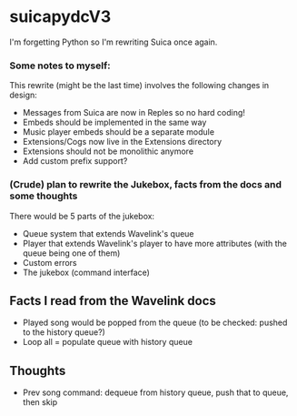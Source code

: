 # suicapydcV3
I'm forgetting Python so I'm rewriting Suica once again.

### Some notes to myself:
This rewrite (might be the last time) involves the following changes in design:
- Messages from Suica are now in Reples so no hard coding!
- Embeds should be implemented in the same way
- Music player embeds should be a separate module
- Extensions/Cogs now live in the Extensions directory
- Extensions should not be monolithic anymore
- Add custom prefix support?

### (Crude) plan to rewrite the Jukebox, facts from the docs and some thoughts
There would be 5 parts of the jukebox:
- Queue system that extends Wavelink's queue
- Player that extends Wavelink's player to have more attributes (with the queue being one of them)
- Custom errors
- The jukebox (command interface)

## Facts I read from the Wavelink docs
- Played song would be popped from the queue (to be checked: pushed to the history queue?)
- Loop all = populate queue with history queue

## Thoughts
- Prev song command: dequeue from history queue, push that to queue, then skip
